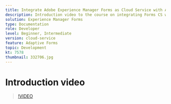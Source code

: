 ```yaml
---
title: Integrate Adobe Experience Manager Forms as Cloud Service with Adobe Sign
description: Introduction video to the course on integrating Forms CS with Adobe Sign
solution: Experience Manager Forms
type: Documentation
role: Developer
level: Beginner, Intermediate
version: cloud-service
feature: Adaptive Forms
topic: Development
kt: 7578
thumbnail: 332706.jpg
---
```


# Introduction video


>[!VIDEO](https://video.tv.adobe.com/v/332706?quality=12&learn=on)

